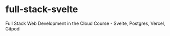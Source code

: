 # full-stack-svelte
 Full Stack Web Development in the Cloud Course - Svelte, Postgres, Vercel, Gitpod 
